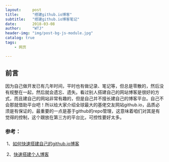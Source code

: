 ```yaml
---
layout:     post
title:      "搭建github.io博客"
subtitle:   "搭建github.io博客笔记"
date:       2018-03-08
author:     "WTJ"
header-img: "img/post-bg-js-module.jpg"
catalog: true
tags:
    - 网页

---
```


## 前言

因为自己做开发已有几年时间，平时也有做记录、笔记等，但总是零散的，然后没有规整在一起，然后就会遗忘、遗失。看过别人搭建自己的网站博客是很好的方式，而且建自己的网站非常有趣的，但是自己并不擅长建自己的博客平台。自己不会那就借助平台吧！所以给大家介绍全球最大的基佬交友网站github.io，品质必须是有保证的，最重要的一点是基于github的repo管理，这意味着咱们对其是有觉得的控制，这个跟放在第三方的平台比，可控性要好太多。



### 参考：

​	1、[如何快速搭建自己的github.io博客](http://blog.csdn.net/Walkerhau/article/details/77394659)

​	2、[快速搭建个人博客](http://qiubaiying.top/2017/02/06/快速搭建个人博客/#Rename)

